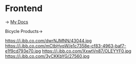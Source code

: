 # Frontend

 -> [My Docs](https://docs.google.com/document/d/1dvebpoNsHjPM1vhf95BGbZHK8Su-4WJb1IpQq6aPDYU/edit?usp=sharing)

Bicycle Products->

https://i.ibb.co.com/dwrNJMNN/43044.jpg
https://i.ibb.co.com/mCtbHyqW/e1c7358e-cf83-4963-baf7-e1f9cd793e70.jpg
https://i.ibb.co.com/XxwtVn87/OLEYYF0.jpg
https://i.ibb.co.com/3yCKKbYG/27560.jpg